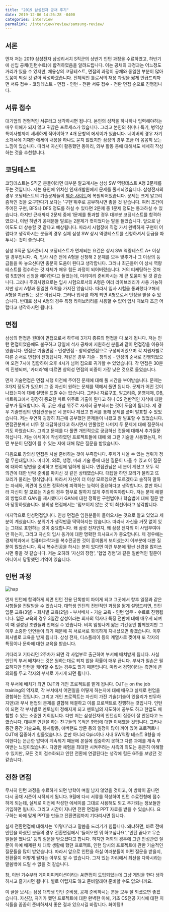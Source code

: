 ```yaml
---
title: "2019 삼성전자 공채 후기"
date: 2019-12-06 14:26:28 -0400
categories: interview
permalink: /interview/review/samsung-review/
---
```


<script type="text/x-mathjax-config">
MathJax.Hub.Config({
    displayAlign: "left"
});
</script>

## 서론 ##
먼저 저는 2019 삼성전자 삼성리서치 S직군의 상반기 인턴 과정을 수료하였고, 하반기에 신입 공채(인턴수료)에 합격하였음을 알려드립니다.
이는 공채의 과정과는 어느정도 거리가 있을 수 있지만, 채용상의 코딩테스트, 면접의 과정이 공채와 동일한 부분이 많아 도움이 되실 것 같아 작성하겠습니다.
전체적인 틀로서의 채용 과정을 짧게 언급드리자면 서류 접수 - 코딩테스트 - 면접 - 인턴 - 전환 서류 접수 - 전환 면접 순으로 진행됩니다.

## 서류 접수 ##
대기업의 전형적인 서류라고 생각하시면 됩니다.
본인의 성적을 하나하나 입력해야하는 매우 이해가 되지 않고 귀찮은 프로세스가 있습니다.
그리고 본인의 취미나 특기, 병역상 특이사항까지 세세하게 적어야하고 4개 문항의 에세이가 있습니다.
네이버의 경우 자기소개서에 기재한 에세이 내용을 하나도 묻지 않았지만 삼성의 경우 조금 더 꼼꼼히 보는 느낌이 있습니다.
따라서 자신이 활동했던 동아리, 외부 활동 등에 대해서도 세세히 작성하는 것을 추천합니다.

## 코딩테스트 ##
코딩테스트는 S직군 분들이라면 대부분 알고계시는 삼성 SW 역량테스트 A형 2문제를 푸는 것입니다.
저는 용인에 위치한 인재개발원에서 문제를 풀게되었습니다.
삼성전자의 경우 코딩테스트의 기출문제들이 [백준 사이트](https://www.acmicpc.net/workbook/view/1152)에 복원되어있습니다.
문제는 크게 알고리즘적인 것을 요구한다기 보다는 '구현'위주로 공부하시면 좋을 것 같습니다.
여러 조건이 주어진 구현, BFS나 DFS 정도를 하실 수 있다면 2문제 중 1문제 정도는 통과하실 수 있습니다.
하지만 근래까지 2문제 중에 1문제를 통과할 경우 대부분 코딩테스트를 합격하였으나, 이번 하반기 공채분들 말로는 2문제가 컷이었다는 말을 들었습니다.
앞으로 난이도도 더 상승할 것 같다고 예상됩니다.
따라서 시험장에 직접 가서 완벽하게 구현이 어렵다고 생각하시는 분들의 경우 실제 삼성 SW 상시 역량테스트를 신청하셔서 등급을 따 두시는 것이 좋습니다.

삼성 S직군 입사준비 시 코딩테스트가 면제되는 요건은 상시 SW 역량테스트 A+ 이상일 경우입니다.
즉, 입사 시즌 전에 A형을 신청해 2 문제를 모두 맞추거나 그 이상의 등급들을 따 놓으신다면 충분히 도움이 된다고 생각합니다.
그러나 최근들어 이 상시 역량테스트를 접수하는 것 자체가 매우 힘든 과정이 되어버렸습니다.
거의 티케팅하는 것처럼 5초만에 신청을 해야한다고 들었는데, 미리미리 준비하시는 게 큰 도움이 될 것 같습니다.
그러나 주의사항으로는 입사 시험으로서의 A형은 여러 라이브러리가 사용 가능하지만 상시 A형과 동일한 효력을 가지진 않습니다.
따라서 입사 시험을 통과했다고해서 A형을 지급받는 것은 아닙니다. 
그러나 입사를 하게 되면 A형으로서 인정을 받을 수 있습니다.
반대로 상시 A형의 경우 특정 라이브러리를 사용할 수 없어 입사 때보다 조금 어렵다고 생각하시면 됩니다.

## 면접 ##
삼성의 면접은 원데이 면접으로서 하루에 3가지 종류의 면접을 다 보게 됩니다.
저는 인턴 면접이었음에도 불구하고 당일에 석사 공채에 지원하신 분들과 같이 면접장을 이용하였습니다.
면접은 기술면접 -  인성면접 - 창의성면접으로 구성되어있으며 각 지원자별로 다른 순서로 면접이 진행됩니다.
저같은 경우 기술 - 창의성 - 인성의 순서로 진행되었으며 오전 7시에 집합하여 오후 4시가 넘어 집으로 귀가할 수 있었습니다.
각 면접은 30분씩 진행되며, '카더라'에 따르면 창의성 면접의 비중이 가장 낮은 것으로 들었습니다.

먼저 기술면접은 면접 시행 이전에 주어진 문제에 대해 풀 시간을 부여받습니다.
문제는 3가지 정도가 있으며 그 중 자신이 원하는 문제를 택해서 풀면 됩니다.
문제가 어떤 것이 나왔는지에 대해 설명을 드릴 수는 없습니다.
그러나 자료구조, 알고리즘, 운영체제, DB, 네트워크에서 굉장히 중요한 파트 위주로 기출이 된다고 하니 CS 전반적인 지식에 대한 공부가 필요합니다.
즉, 굵은 개념 위주로 자세히 공부하시는 것이 도움이 됩니다.
제 경우 기술면접의 면접관분들은 네 분이나 계셨고 판서를 통해 문제를 풀며 발표할 수 있었습니다.
저는 우연히 굉장히 최근에 공부했던 문제들이 나왔고 잘 발표할 수 있었습니다.
면접관분께서 너무 잘 대답하셨다고 하시면서 안풀었던 나머지 두 문제에 대해 질문하시기도 하였습니다.
그리고 문제를 다 풀면 개인적으로 궁금하신 것들에 대해서 추가질문하십니다.
저는 에세이에 작성하였던 프로젝트들에 대해 왜 그런 기술을 사용했는지, 어떤 부분이 단점이 될 수 있는 지에 대해 많은 질문을 받았습니다.

다음으로 창의성 면접은 사실 준비하는 것이 부족합니다.
주제가 나올 수 있는 범위가 정말 무한대입니다.
미디어, 의료, 생명, 미래 기술 등에 대한 질문이 나올 수 있고 이 질문에 대하여 답변을 준비하고 면접에 임하게 됩니다.
면접관님은 세 분이 계셨고 모두 각 의견에 대한 반박 준비를 마치신 것 같은 상태였습니다.
대답을 하면 꼬리가 물리고 또 꼬리가 물리는 형식입니다.
따라서 자신이 더 이상 모르겠으면 모르겠다고 솔직히 말하는 자세와, 의견이 있으면 정확하게 피력하는 능력이 중요하다고 생각합니다.
뿐만 아니라 자신이 잘 모르는 기술의 경우 함부로 말하지 않게 주의하여야합니다.
저는 문제 해결의 방법으로 GAN을 제시했다가 GAN에 대한 정확한 구현법이나 학습법에 대해 질문 받아 당황하였습니다.
창의성 면접에서는 '밉보이지 않는 것'이 최선이라고 생각합니다.

마지막으로 인성면접입니다.
인성 면접은 임원분들이 들어오시는 것으로 알고 있었고 세 분이 계셨습니다.
분위기가 생각만큼 딱딱하지는 않습니다.
따라서 자신을 거짓 없이 있는 그대로 표현하는 것이 중요합니다.
왜 삼성 전자인지, 왜 삼성 전자의 이 사업부여야만 하는지, 그리고 자신의 입사 동기에 대한 명확한 의사표시가 중요합니다.
제 경우에는 경제학과에서 컴퓨터과학과를 복수전공한 것이 흥미롭게 보이셨는지 이부분에 대한 질문이 많았습니다.
혹시 복수전공을 하시는 분이 있다면 이런 부분에 훨씬 신경을 많이쓰시면 좋을 것 같습니다.
저는 오히려 '자신의 장점', '협업 경험'과 같은 일반적인 질문이 아니어서 당황했던 기억이 있습니다.

## 인턴 과정 ##

![hap](https://i.imgur.com/ZTExmfP.jpg)

먼저 인턴에 합격하게 되면 인턴 전용 단톡방이 파이게 되고 그곳에서 향후 일정과 같은 사항들을 전달받을 수 있습니다.
대학생 인턴의 전반적인 과정을 짧게 설명드리면, 인턴 입문 교육(3일) - 회사별 교육(2일) - 부서배치 - 기술 교육 - 인턴 업무 - 수료로 진행됩니다.
입문 교육의 경우 3일간 삼성이라는 회사의 역사나 특징 전반에 대해 배우게 되며 이 때 결성된 조원들과 친해질 수 있습니다.
비록 엄청나게 짧은 기간동안 함께했지만 그 이후 소중한 인연들이 되기 때문에 꼭 서로서로 화목하게 지내셨으면 좋겠습니다.
이후 회사별로 교육을 받게 됩니다.
삼성 전자, 디스플레이 등의 계열사로 찢어져 또 각자의 특징이나 문화에 대한 교육을 받습니다.

기다리고 기다리던 2주차가 되면 각 사업부로 출근하여 부서에 배치받게 됩니다.
사실 인턴의 부서 배치라는 것은 원하는대로 되지 않을 확률이 매우 큽니다.
부서가 일손은 필요하지만 인턴을 케어할 수 없는 경우도 많기 때문입니다.
따라서 경험이라는 측면에 큰 의의를 두고 각자의 부서로 가시게 되면 됩니다.

각 부서에 배치가 되면 OJT와 개인 프로젝트를 맡게 됩니다.
OJT는 on the job training의 약자로, 각 부서에서 어떤일을 어떻게 하는지에 대해 배우고 실제로 현업을 경험하는 것입니다.
그리고 개인 프로젝트는 자신이 가진 기술(기술이 있을리가 만무하지만)과 부서 현업의 문제를 결합해 해결하고 이를 프로젝트로 진행하는 것입니다.
인턴이 되면 각 부서별로 멘토님이 정해지게 되고 멘토님의 지도하에 공부도 하고 현업도 체험할 수 있는 소중한 기회입니다.
다만 저는 삼성전자의 인턴십이 집중이 잘 안된다고 느꼈습니다.
대부분 인턴을 하는 친구들의 목적은 현업에 대한 이해였을 것입니다.
그러나 중간 중간 기술교육, 봉사활동, 에버랜드 방문 등의 일정이 많이 끼어 있어 프로젝트나 OJT에 집중하기 힘들었습니다.
뿐만 아니라 Opic이나 사내 SW역량 테스트 B형을 따야한다는 은근한 압박이 계속되기 때문에 본질에 집중하지 못하고 다른 과제를 계속 부여받는 느낌이었습니다.
다양한 체험을 최대한 시켜주려는 사측의 의도는 충분히 이해할 수 있지만, 모든 것이 점수화되고 인턴 전환에 연결된다는 생각에 힘든 6주를 보냈던 것 같습니다.

## 전환 면접 ##
무사히 인턴 과정을 수료하게 되면 방학이 며칠 남지 않았을 것이고, 이 방학이 끝나면 다시 공채 시즌이 시작되게 됩니다.
9월에 다시 서류를 작성하여 인턴 수료전형에 접수하게 되는데, 실제로 이전에 작성한 에세이를 그대로 사용해도 되고 추가되는 정보들만 기입하면 됩니다.
그리고 시간이 지나면 전환 면접용 PPT 자료를 받을 수 있습니다.
요구하는 바에 맞게 PPT를 만들고 전환면접까지 기다리시면 됩니다.

실제 전환면접에 대해서는 '이렇다'라고 말씀을 드리기가 힘듭니다.
왜냐하면, 바로 전에 인턴을 하셨던 분들의 경우 전환면접에서 '들어오면 뭐 하고싶나요', '인턴 끝나고 무슨 일들을 했나요' 등의 질문을 받으셨다고 합니다.
하지만 저희의 경우에 그런 인성관련 질문이 아예 배제된 채 대학 생활에 했던 프로젝트, 인턴 당시의 프로젝트에 관한 기술적인 질문들을 많이 받았습니다.
따라서 앞으로 인턴을 하실 여러분들이 어떤 질문을 받을지, 전환율이 어떻게 될지는 아무도 알 수 없습니다.
그저 있는 자리에서 최선을 다하시라는 말씀밖에 드릴 수 없을 것 같습니다.

참, 이번 기수부터 게이미피케이션이라는 AI면접이 도입되었는데 그냥 게임을 한다 생각하시고 즐기시면 됩니다.
별로 어렵지도 않고 준비할래야 준비할 수도 없으니까요.

이 글을 보시는 삼성 대학생 인턴 준비생, 공채 준비하시는 분들 모두 잘 되셨으면 좋겠습니다.
자신감, 자기가 했던 프로젝트에 대한 완벽한 이해, 기초 CS전공 지식에 대한 지식들을 꼼꼼히 준비하셔서 좋은 결과 있으시길 바랍니다.
화이팅!!




